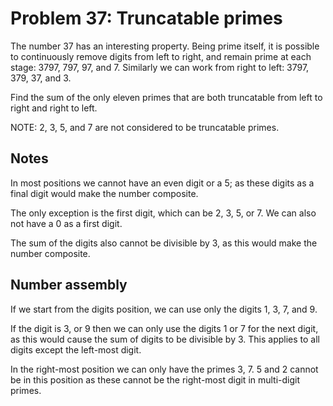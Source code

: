# Problem 37: Truncatable primes

The number 37 has an interesting property. Being prime itself, it is possible to continuously remove digits from left to right, and remain prime at each stage: 3797, 797, 97, and 7. Similarly we can work from right to left: 3797, 379, 37, and 3.

Find the sum of the only eleven primes that are both truncatable from left to right and right to left.

NOTE:
2, 3, 5, and 7 are not considered to be truncatable primes.

## Notes

In most positions we cannot have an even digit or a 5; as these digits as a final digit would make the number composite.  

The only exception is the first digit, which can be 2, 3, 5, or 7.
We can also not have a 0 as a first digit.

The sum of the digits also cannot be divisible by 3, as this would make the number composite.

## Number assembly

If we start from the digits position, we can use only the digits 1, 3, 7, and 9.

If the digit is 3, or 9 then we can only use the digits 1 or 7 for the next digit, as this would cause the sum of digits 
to be divisible by 3. This applies to all digits except the left-most digit. 

In the right-most position we can only have the primes 3, 7. 5 and 2 cannot be in this position as these cannot be the 
right-most digit in multi-digit primes. 

